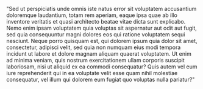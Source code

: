 "Sed ut perspiciatis unde omnis iste natus error sit voluptatem accusantium
doloremque laudantium, totam rem aperiam, eaque ipsa quae ab illo inventore
veritatis et quasi architecto beatae vitae dicta sunt explicabo.
Nemo enim ipsam voluptatem quia voluptas sit aspernatur aut odit
aut fugit, sed quia consequuntur magni dolores eos qui ratione voluptatem sequi nesciunt.
Neque porro quisquam est, qui dolorem ipsum quia dolor sit amet,
consectetur, adipisci velit, sed quia non numquam eius modi tempora
incidunt ut labore et dolore magnam aliquam quaerat voluptatem.
Ut enim ad minima veniam, quis nostrum exercitationem ullam corporis
suscipit laboriosam, nisi ut aliquid ex ea commodi consequatur? Quis
autem vel eum iure reprehenderit qui in ea voluptate velit esse quam
nihil molestiae consequatur, vel illum qui dolorem eum fugiat quo voluptas nulla pariatur?"